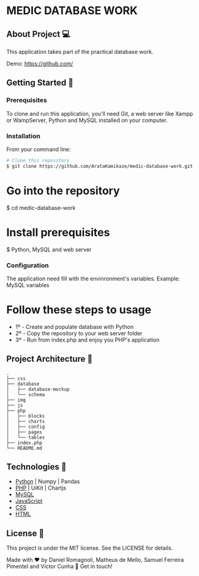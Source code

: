 # MEDIC DATABASE WORK

## About Project 💻

This application takes part of the practical database work.

Demo: https://github.com/

## Getting Started 🏁

### Prerequisites

To clone and run this application, you'll need Git, a web server like Xampp or WampServer, Python and MySQL installed on your computer.

### Installation

From your command line:

```bash
# Clone this repository
$ git clone https://github.com/ArataKamikaze/medic-database-work.git
```

# Go into the repository

$ cd medic-database-work

# Install prerequisites

$ Python, MySQL and web server

### Configuration

The application need fill with the envinronment's variables.
Example: MySQL variables

# Follow these steps to usage

- 1º - Create and populate database with Python
- 2º - Copy the repository to your web server folder
- 3º - Run from index.php and enjoy you PHP's application

## Project Architecture 📁

```
.
├── css
├── database
│   ├── database-mockup
│   └── schema
├── img
├── js
├── php
│   ├── blocks
│   ├── charts
│   ├── config
│   ├── pages
│   └── tables
├── index.php
└── README.md
```

## Technologies 🚀

- [Python](https://www.python.org/) | Numpy | Pandas
- [PHP](https://www.php.net/) | UiKit | Chartjs
- [MySQL](https://www.mysql.com/)
- [JavaScript](https://developer.mozilla.org/pt-BR/docs/Web/JavaScript)
- [CSS](https://developer.mozilla.org/pt-BR/docs/Web/CSS)
- [HTML](https://developer.mozilla.org/pt-BR/docs/Web/HTML)

## License 🔎

This project is under the MIT license. See the LICENSE for details.

Made with ♥ by Daniel Romagnoli, Matheus de Mello, Samuel Ferreira Pimentel and Victor Cunha 👋 Get in touch!

